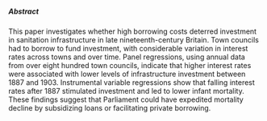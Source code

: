 ---
---

##### Abstract
This paper investigates whether high borrowing costs deterred investment in sanitation infrastructure in late nineteenth-century Britain. Town councils had to borrow to fund investment, with considerable variation in interest rates across towns and over time. Panel regressions, using annual data from over eight hundred town councils, indicate that higher interest rates were associated with lower levels of infrastructure investment between 1887 and 1903. Instrumental variable regressions show that falling interest rates after 1887 stimulated investment and led to lower infant mortality. These findings suggest that Parliament could have expedited mortality decline by subsidizing loans or facilitating private borrowing.
